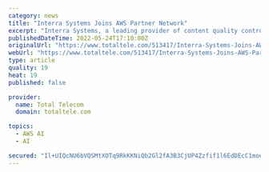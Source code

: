 ```yaml
---
category: news
title: "Interra Systems Joins AWS Partner Network"
excerpt: "Interra Systems, a leading provider of content quality control (QC), monitoring, and analysis solutions to the digital media industry, today announced that the company has joined the Amazon Web Services (AWS) Partner Network (APN),"
publishedDateTime: 2022-05-24T17:10:00Z
originalUrl: "https://www.totaltele.com/513417/Interra-Systems-Joins-AWS-Partner-Network"
webUrl: "https://www.totaltele.com/513417/Interra-Systems-Joins-AWS-Partner-Network"
type: article
quality: 19
heat: 19
published: false

provider:
  name: Total Telecom
  domain: totaltele.com

topics:
  - AWS AI
  - AI

secured: "Il+UIQcNU6bVQSMtXOTq9RkKKNiQb2Gl2fA3B3CjUP4Zzfif1l6EdDEcC1moedqg1rSxB/7FQDXTQSuwhPQCY01BQ2nZyFn2f7mVTkPbwvi3PF5MNg1IsNIhNnfckZkofS6tizblg08oevSnLRhXCkYbV0uqBmhE6E06IC6Mu4NKcNmE7i6Z0EsZG7D/rB1VznQADfqe/u2b7T4IUJfVlNJndJTsWGxAKwyELHFsaUP9y0X46idr4fGQJy2FBNOLGxw0BiJ4QzMZpmaxYqFFd4nPk3aZDFqJxOYD97S2ccT52/suIgusNxfxCGWwFhlB8Z447QVLFisJyO6g4xz+K/hz4apc4UUJhe1xdDeEQN8=;cmAFSJWNLA/CxAcGgZFOpw=="
---
```


